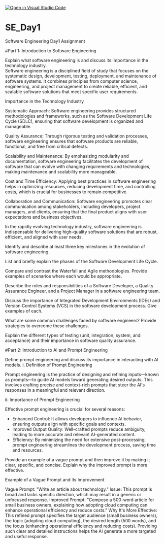 [![Open in Visual Studio Code](https://classroom.github.com/assets/open-in-vscode-2e0aaae1b6195c2367325f4f02e2d04e9abb55f0b24a779b69b11b9e10269abc.svg)](https://classroom.github.com/online_ide?assignment_repo_id=18376043&assignment_repo_type=AssignmentRepo)
# SE_Day1
Software Engineering Day1 Assignment

#Part 1: Introduction to Software Engineering

Explain what software engineering is and discuss its importance in the technology industry.<br>
Software engineering is a disciplined field of study that focuses on the systematic design, development, testing, deployment, and maintenance of software systems. It combines principles from computer science, engineering, and project management to create reliable, efficient, and scalable software solutions that meet specific user requirements.

Importance in the Technology Industry

Systematic Approach: Software engineering provides structured methodologies and frameworks, such as the Software Development Life Cycle (SDLC), ensuring that software development is organized and manageable.

Quality Assurance: Through rigorous testing and validation processes, software engineering ensures that software products are reliable, functional, and free from critical defects.

Scalability and Maintenance: By emphasizing modularity and documentation, software engineering facilitates the development of software that can evolve with changing requirements and technologies, making maintenance and scalability more manageable.

Cost and Time Efficiency: Applying best practices in software engineering helps in optimizing resources, reducing development time, and controlling costs, which is crucial for businesses to remain competitive.

Collaboration and Communication: Software engineering promotes clear communication among stakeholders, including developers, project managers, and clients, ensuring that the final product aligns with user expectations and business objectives.

In the rapidly evolving technology industry, software engineering is indispensable for delivering high-quality software solutions that are robust, efficient, and aligned with user needs.


Identify and describe at least three key milestones in the evolution of software engineering.


List and briefly explain the phases of the Software Development Life Cycle.


Compare and contrast the Waterfall and Agile methodologies. Provide examples of scenarios where each would be appropriate.


Describe the roles and responsibilities of a Software Developer, a Quality Assurance Engineer, and a Project Manager in a software engineering team.


Discuss the importance of Integrated Development Environments (IDEs) and Version Control Systems (VCS) in the software development process. Give examples of each.


What are some common challenges faced by software engineers? Provide strategies to overcome these challenges.


Explain the different types of testing (unit, integration, system, and acceptance) and their importance in software quality assurance.


#Part 2: Introduction to AI and Prompt Engineering


Define prompt engineering and discuss its importance in interacting with AI models.
i. Definition of Prompt Engineering

Prompt engineering is the practice of designing and refining inputs—known as prompts—to guide AI models toward generating desired outputs. This involves crafting precise and context-rich prompts that steer the AI's responses in a meaningful and relevant direction. 

ii. Importance of Prompt Engineering

Effective prompt engineering is crucial for several reasons:
* Enhanced Control: It allows developers to influence AI behavior, ensuring outputs align with specific goals and contexts. 
* Improved Output Quality: Well-crafted prompts reduce ambiguity, leading to more accurate and relevant AI-generated content. 
* Efficiency: By minimizing the need for extensive post-processing, prompt engineering streamlines the development process, saving time and resources.

Provide an example of a vague prompt and then improve it by making it clear, specific, and concise. Explain why the improved prompt is more effective.

Example of a Vague Prompt and Its Improvement

Vague Prompt: "Write an article about technology."
Issue: This prompt is broad and lacks specific direction, which may result in a generic or unfocused response.
Improved Prompt: "Compose a 500-word article for small business owners, explaining how adopting cloud computing can enhance operational efficiency and reduce costs."
Why It's More Effective: This refined prompt specifies the target audience (small business owners), the topic (adopting cloud computing), the desired length (500 words), and the focus (enhancing operational efficiency and reducing costs). Providing such clear and detailed instructions helps the AI generate a more targeted and useful response. 
